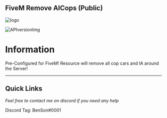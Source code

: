## FiveM Remove AICops (Public)

[APIversionImg]: https://img.shields.io/badge/Resource%20Staus-Stable-green


[logo]: https://i.imgur.com/hSCzWvo.png
<!-- The stuff above isn't visible in the readme -->

![logo]

 ![APIversionImg]

# Information 

Pre-Configured for FiveM! Resource will remove all cop cars and IA around the Server!

--------------------------------------------------------

## Quick Links

_Feel free to contact me on discord if you need any help_

Discord Tag: BenSon#0001
